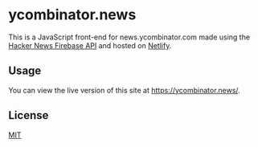 # ycombinator.news
This is a JavaScript front-end for news.ycombinator.com made using the [Hacker News Firebase API](https://github.com/HackerNews/API) and hosted on [Netlify](https://www.netlify.com/).

## Usage
You can view the live version of this site at https://ycombinator.news/.

## License
[MIT](LICENSE)
